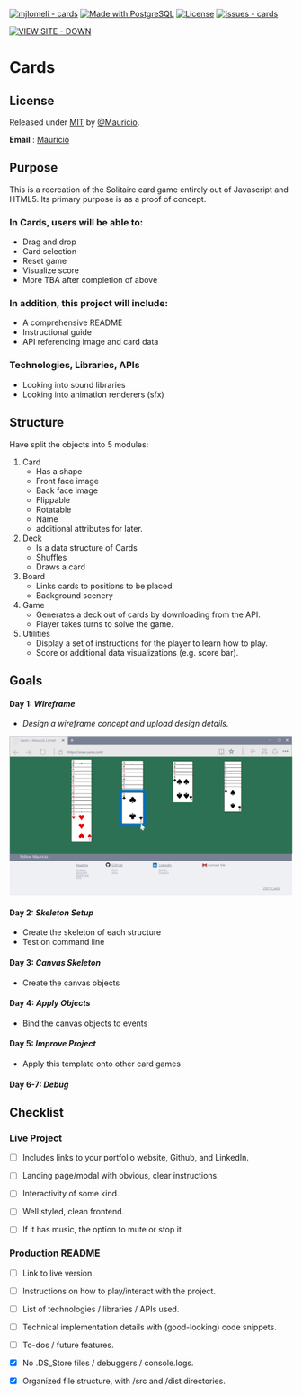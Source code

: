 [![mjlomeli - cards](https://img.shields.io/static/v1?label=mjlomeli&message=cards&color=blue&logo=github)](https://github.com/mjlomeli/cards)
[![Made with PostgreSQL](https://img.shields.io/badge/PostgreSQL-13-blue?logo=postgresql&logoColor=white)](https://www.postgresql.org/)
[![License](https://img.shields.io/badge/License-MIT-blue)](#license)
[![issues - cards](https://img.shields.io/github/issues/mjlomeli/cards)](https://github.com/mjlomeli/cards/issues)
<div align="left">

[![VIEW SITE - DOWN](https://img.shields.io/static/v1?label=VIEW+SITE&message=DOWN&color=D56049&style=for-the-badge&logo=digitalocean)](https://)

</div>



# Cards


## License

Released under [MIT](/LICENSE) by [@Mauricio](https://github.com/mjlomeli).

**Email** : [Mauricio](mailto:mauricio.jr.lomeli@gmail.com)

## Purpose
This is a recreation of the Solitaire card game entirely out of Javascript and HTML5.
Its primary purpose is as a proof of concept.

### In Cards, users will be able to:

* Drag and drop 
* Card selection
* Reset game
* Visualize score
* More TBA after completion of above

### In addition, this project will include:

* A comprehensive README
* Instructional guide
* API referencing image and card data


### Technologies, Libraries, APIs
* Looking into sound libraries
* Looking into animation renderers (sfx)


## Structure

Have split the objects into 5 modules:

1. Card
    - Has a shape
    - Front face image
    - Back face image
    - Flippable
    - Rotatable
    - Name
    - additional attributes for later.
2. Deck
    - Is a data structure of Cards
    - Shuffles
    - Draws a card
3. Board
    - Links cards to positions to be placed
    - Background scenery
4. Game
    - Generates a deck out of cards by downloading from the API.
    - Player takes turns to solve the game.
6. Utilities
    - Display a set of instructions for the player to learn how to play.
    - Score or additional data visualizations (e.g. score bar).


## Goals

#### Day 1: _Wireframe_ 
* _Design a wireframe concept and upload design details._

<img src="./docs/wireframe.png" alt="wireframe">


#### Day 2: _Skeleton Setup_

- Create the skeleton of each structure
- Test on command line

#### Day 3: _Canvas Skeleton_
- Create the canvas objects

#### Day 4: _Apply Objects_
- Bind the canvas objects to events

#### Day 5: _Improve Project_
- Apply this template onto other card games

#### Day 6-7: _Debug_




## Checklist
### Live Project
- [ ] Includes links to your portfolio website, Github, and LinkedIn.

- [ ] Landing page/modal with obvious, clear instructions.

- [ ] Interactivity of some kind.

- [ ] Well styled, clean frontend.

- [ ] If it has music, the option to mute or stop it.

### Production README
- [ ] Link to live version.

- [ ] Instructions on how to play/interact with the project.

- [ ] List of technologies / libraries / APIs used.

- [ ] Technical implementation details with (good-looking) code snippets.

- [ ] To-dos / future features.

- [X] No .DS_Store files / debuggers / console.logs.

- [X] Organized file structure, with /src and /dist directories.
